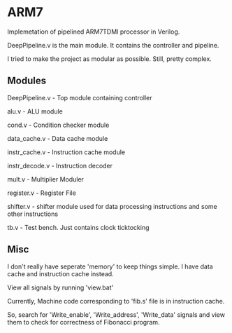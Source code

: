 ARM7
====
Implemetation of pipelined ARM7TDMI processor in Verilog.

DeepPipeline.v is the main module. It contains the controller and pipeline.

I tried to make the project as modular as possible. Still, pretty complex.

Modules
------
DeepPipeline.v   - Top module containing controller

alu.v            - ALU module

cond.v           - Condition checker module

data_cache.v     - Data cache module

instr_cache.v    - Instruction cache module

instr_decode.v   - Instruction decoder

mult.v           - Multiplier Moduler

register.v       - Register File

shifter.v        - shifter module used for data processing instructions and some other instructions

tb.v             - Test bench. Just contains clock ticktocking

Misc
----
I don't really have seperate 'memory' to keep things simple. I have data cache and instruction cache instead.

View all signals by running 'view.bat'

Currently, Machine code corresponding to 'fib.s' file is in instruction cache.

So, search for 'Write_enable', 'Write_address', 'Write_data' signals and view them to check for correctness of Fibonacci program.
